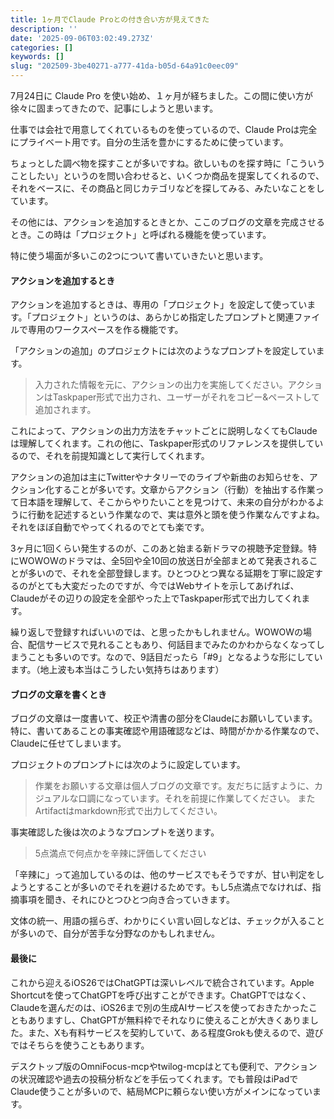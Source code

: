 ```yaml
---
title: 1ヶ月でClaude Proとの付き合い方が見えてきた
description: ''
date: '2025-09-06T03:02:49.273Z'
categories: []
keywords: []
slug: "202509-3be40271-a777-41da-b05d-64a91c0eec09"
---
```

7月24日に Claude Pro を使い始め、１ヶ月が経ちました。この間に使い方が徐々に固まってきたので、記事にしようと思います。

仕事では会社で用意してくれているものを使っているので、Claude Proは完全にプライベート用です。自分の生活を豊かにするために使っています。

ちょっとした調べ物を探すことが多いですね。欲しいものを探す時に「こういうことしたい」というのを問い合わせると、いくつか商品を提案してくれるので、それをベースに、その商品と同じカテゴリなどを探してみる、みたいなことをしています。

その他には、アクションを追加するときとか、ここのブログの文章を完成させるとき。この時は「プロジェクト」と呼ばれる機能を使っています。

特に使う場面が多いこの2つについて書いていきたいと思います。

#### アクションを追加するとき

アクションを追加するときは、専用の「プロジェクト」を設定して使っています。「プロジェクト」というのは、あらかじめ指定したプロンプトと関連ファイルで専用のワークスペースを作る機能です。

「アクションの追加」のプロジェクトには次のようなプロンプトを設定しています。

> 入力された情報を元に、アクションの出力を実施してください。アクションはTaskpaper形式で出力され、ユーザーがそれをコピー&ペーストして追加されます。

これによって、アクションの出力方法をチャットごとに説明しなくてもClaudeは理解してくれます。これの他に、Taskpaper形式のリファレンスを提供しているので、それを前提知識として実行してくれます。

アクションの追加は主にTwitterやナタリーでのライブや新曲のお知らせを、アクション化することが多いです。文章からアクション（行動）を抽出する作業って日本語を理解して、そこからやりたいことを見つけて、未来の自分がわかるように行動を記述するという作業なので、実は意外と頭を使う作業なんですよね。それをほぼ自動でやってくれるのでとても楽です。

3ヶ月に1回くらい発生するのが、このあと始まる新ドラマの視聴予定登録。特にWOWOWのドラマは、全5回や全10回の放送日が全部まとめて発表されることが多いので、それを全部登録します。ひとつひとつ異なる延期を丁寧に設定するのがとても大変だったのですが、今ではWebサイトを示してあげれば、Claudeがその辺りの設定を全部やった上でTaskpaper形式で出力してくれます。

繰り返しで登録すればいいのでは、と思ったかもしれません。WOWOWの場合、配信サービスで見れることもあり、何話目までみたのかわからなくなってしまうことも多いのです。なので、9話目だったら「#9」となるような形にしています。（地上波も本当はこうしたい気持ちはあります）

#### ブログの文章を書くとき

ブログの文章は一度書いて、校正や清書の部分をClaudeにお願いしています。特に、書いてあることの事実確認や用語確認などは、時間がかかる作業なので、Claudeに任せてしまいます。

プロジェクトのプロンプトには次のように設定しています。

> 作業をお願いする文章は個人ブログの文章です。友だちに話すように、カジュアルな口調になっています。それを前提に作業してください。 またArtifactはmarkdown形式で出力してください。

事実確認した後は次のようなプロンプトを送ります。

> 5点満点で何点かを辛辣に評価してください

「辛辣に」って追加しているのは、他のサービスでもそうですが、甘い判定をしようとすることが多いのでそれを避けるためです。もし5点満点でなければ、指摘事項を聞き、それにひとつひとつ向き合っていきます。

文体の統一、用語の揺らぎ、わかりにくい言い回しなどは、チェックが入ることが多いので、自分が苦手な分野なのかもしれません。

#### 最後に

これから迎えるiOS26ではChatGPTは深いレベルで統合されています。Apple Shortcutを使ってChatGPTを呼び出すことができます。ChatGPTではなく、Claudeを選んだのは、iOS26まで別の生成AIサービスを使っておきたかったこともありますし、ChatGPTが無料枠でそれなりに使えることが大きくありました。また、Xも有料サービスを契約していて、ある程度Grokも使えるので、遊びではそちらを使うこともあります。

デスクトップ版のOmniFocus-mcpやtwilog-mcpはとても便利で、アクションの状況確認や過去の投稿分析などを手伝ってくれます。でも普段はiPadでClaude使うことが多いので、結局MCPに頼らない使い方がメインになっています。